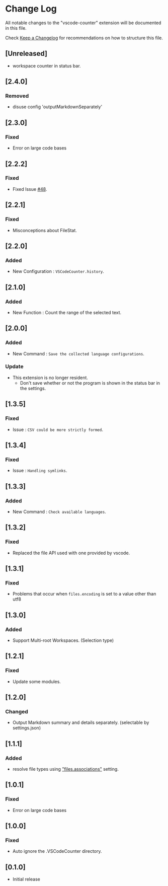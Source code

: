 # Change Log
All notable changes to the "vscode-counter" extension will be documented in this file.

Check [Keep a Changelog](http://keepachangelog.com/) for recommendations on how to structure this file.

## [Unreleased]

* workspace counter in status bar.

## [2.4.0]

### Removed

- disuse config 'outputMarkdownSeparately'

## [2.3.0]

### Fixed

- Error on large code bases

## [2.2.2]

### Fixed

- Fixed Issue [#48](https://github.com/uctakeoff/vscode-counter/issues/48).

## [2.2.1]

### Fixed

- Misconceptions about FileStat.

## [2.2.0]

### Added

- New Configuration : `VSCodeCounter.history`.

## [2.1.0]

### Added

- New Function : Count the range of the selected text.

## [2.0.0]

### Added

- New Command : `Save the collected language configurations`.

### Update

- This extension is no longer resident.
  - Don't save whether or not the program is shown in the status bar in the settings.

## [1.3.5]

### Fixed

- Issue : `CSV could be more strictly formed`.

## [1.3.4]

### Fixed

- Issue : `Handling symlinks`.

## [1.3.3]

### Added

- New Command : `Check available languages`.

## [1.3.2]

### Fixed

- Replaced the file API used with one provided by vscode.

## [1.3.1]

### Fixed

- Problems that occur when `files.encoding` is set to a value other than utf8

## [1.3.0]

### Added

- Support Multi-root Workspaces. (Selection type)


## [1.2.1]

### Fixed

- Update some modules.

## [1.2.0]

### Changed

- Output Markdown summary and details separately. (selectable by settings.json)


## [1.1.1]

### Added

- resolve file types using ["files.associations"](https://code.visualstudio.com/docs/languages/overview#_adding-a-file-extension-to-a-language) setting.


## [1.0.1]
### Fixed

- Error on large code bases

## [1.0.0]
### Fixed

- Auto ignore the .VSCodeCounter directory.

## [0.1.0]
- Initial release

